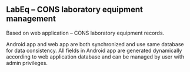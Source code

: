 ## LabEq – CONS laboratory equipment management

Based on web application – CONS laboratory equipment records.

Android app and web app are both synchronized and use same database for data consistency. All fields in Android app are generated dynamically according to web application database and can be managed by user with admin privileges.
